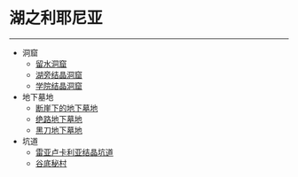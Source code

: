 # 湖之利耶尼亚

---

- 洞窟
    - [留水洞窟]()
    - [湖旁结晶洞窟]()
    - [学院结晶洞窟]()
- 地下墓地
    - [断崖下的地下墓地]()
    - [绝路地下墓地]()
    - [黑刀地下墓地]()
- 坑道
    - [雷亚卢卡利亚结晶坑道]()
    - [谷底秘村]()